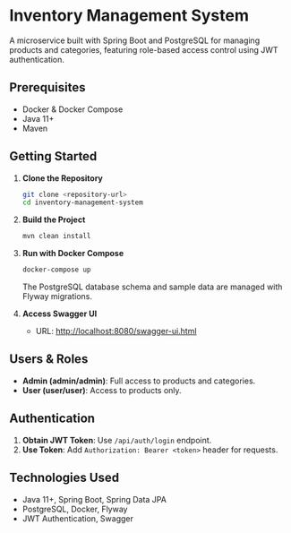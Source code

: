 
# Inventory Management System

A microservice built with Spring Boot and PostgreSQL for managing products and categories, featuring role-based access control using JWT authentication.

## Prerequisites

- Docker & Docker Compose
- Java 11+
- Maven

## Getting Started

1. **Clone the Repository**

   ```bash
   git clone <repository-url>
   cd inventory-management-system
   ```

2. **Build the Project**

   ```bash
   mvn clean install
   ```

3. **Run with Docker Compose**

   ```bash
   docker-compose up
   ```

   The PostgreSQL database schema and sample data are managed with Flyway migrations.

4. **Access Swagger UI**

    - URL: [http://localhost:8080/swagger-ui.html](http://localhost:8080/swagger-ui.html)

## Users & Roles

- **Admin (admin/admin)**: Full access to products and categories.
- **User (user/user)**: Access to products only.

## Authentication

1. **Obtain JWT Token**: Use `/api/auth/login` endpoint.
2. **Use Token**: Add `Authorization: Bearer <token>` header for requests.

## Technologies Used

- Java 11+, Spring Boot, Spring Data JPA
- PostgreSQL, Docker, Flyway
- JWT Authentication, Swagger
